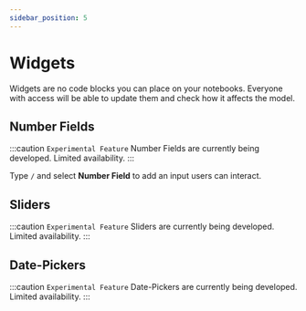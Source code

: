 ```yaml
---
sidebar_position: 5
---
```


# Widgets

Widgets are no code blocks you can place on your notebooks. Everyone with access will be able to update them and check how it affects the model.

## Number Fields

:::caution `Experimental Feature`
Number Fields are currently being developed. Limited availability.
:::

Type `/` and select **Number Field** to add an input users can interact.

## Sliders

:::caution `Experimental Feature`
Sliders are currently being developed. Limited availability.
:::

## Date-Pickers

:::caution `Experimental Feature`
Date-Pickers are currently being developed. Limited availability.
:::
